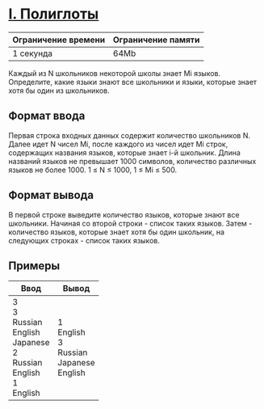 # [I. Полиглоты](https://contest.yandex.ru/contest/27663/problems/I/ "Ссылка на сайт с задачей")
| Ограничение времени | Ограничение памяти |
| -|-|
| 1 секунда | 64Mb |

Каждый из N школьников некоторой школы знает Mi языков. Определите, какие языки знают все школьники и языки, которые знает хотя бы один из школьников.

## Формат ввода

Первая строка входных данных содержит количество школьников N. Далее идет N чисел Mi, после каждого из чисел идет Mi строк, содержащих названия языков, которые знает i-й школьник. Длина названий языков не превышает 1000 символов, количество различных языков не более 1000. 1 ≤ N ≤ 1000, 1 ≤ Mi ≤ 500.

## Формат вывода

В первой строке выведите количество языков, которые знают все школьники. Начиная со второй строки - список таких языков. Затем - количество языков, которые знает хотя бы один школьник, на следующих строках - список таких языков.

## Примеры

| Ввод | Вывод |
| -|-|
| 3</br>3</br>Russian</br>English</br>Japanese</br>2</br>Russian</br>English</br>1</br>English | 1</br>English</br>3</br>Russian</br>Japanese</br>English |
